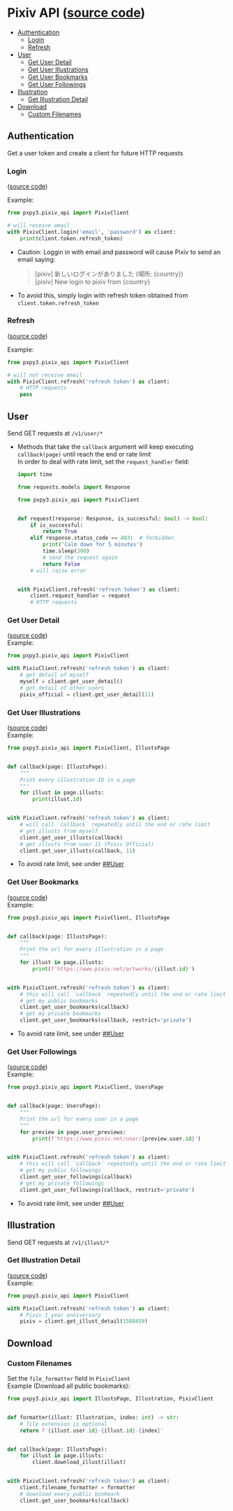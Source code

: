 # Pixiv API ([source code](../pxpy3/pixiv_api.py))

- [Authentication](#authentication)
    - [Login](#login)
    - [Refresh](#refresh)
- [User](#user)
    - [Get User Detail](#get-user-detail)
    - [Get User Illustrations](#get-user-illustrations)
    - [Get User Bookmarks](#get-user-bookmarks)
    - [Get User Followings](#get-user-followings)
- [Illustration](#illustration)
    - [Get Illustration Detail](#get-illustration-detail)
- [Download](#download)
    - [Custom Filenames](#custom-filenames)

## Authentication

Get a user token and create a client for future HTTP requests <br>

### Login

([source code](../pxpy3/pixiv_api.py#L213))

Example:

```py
from pxpy3.pixiv_api import PixivClient

# will receive email
with PixivClient.login('email', 'password') as client:
    print(client.token.refresh_token)
```

- Caution: Loggin in with email and password will cause Pixiv to send an email saying:
  > [pixiv] 新しいログインがありました (場所: {country}) <br>
  [pixiv] New login to pixiv from {country} <br>
- To avoid this, simply login with refresh token obtained from `client.token.refresh_token`

### Refresh

([source code](../pxpy3/pixiv_api.py#L229))

Example:

```py
from pxpy3.pixiv_api import PixivClient

# will not receive email
with PixivClient.refresh('refresh token') as client:
    # HTTP requests
    pass
```

## User

Send GET requests at `/v1/user/*`

- Methods that take the `callback` argument will keep executing `callback(page)` until reach the end or rate limit<br>
  In order to deal with rate limit, set the `request_handler` field:
    ```py
    import time
    
    from requests.models import Response
    
    from pxpy3.pixiv_api import PixivClient
    
    
    def request(response: Response, is_successful: bool) -> bool:
        if is_successful:
            return True
        elif response.status_code == 403:  # forbidden
            print('Calm down for 5 minutes')
            time.sleep(300)
            # send the request again
            return False
        # will raise error
    
    
    with PixivClient.refresh('refresh token') as client:
        client.request_handler = request
        # HTTP requests
    ```

### Get User Detail

([source code](../pxpy3/pixiv_api.py#L265))<br>
Example:

```py
from pxpy3.pixiv_api import PixivClient

with PixivClient.refresh('refresh token') as client:
    # get detail of myself
    myself = client.get_user_detail()
    # get detail of other users
    pixiv_official = client.get_user_detail(11)
```

### Get User Illustrations

([source code](../pxpy3/pixiv_api.py#L274))<br>
Example:

```py
from pxpy3.pixiv_api import PixivClient, IllustsPage


def callback(page: IllustsPage):
    """
    Print every illustration ID in a page
    """
    for illust in page.illusts:
        print(illust.id)


with PixivClient.refresh('refresh token') as client:
    # will call `callback` repeatedly until the end or rate limit
    # get illusts from myself
    client.get_user_illusts(callback)
    # get illusts from user 11 (Pixiv Official)
    client.get_user_illusts(callback, 11)
```

- To avoid rate limit, see under [##User](#user)

### Get User Bookmarks

([source code](../pxpy3/pixiv_api.py#L285))<br>
Example:

```py
from pxpy3.pixiv_api import PixivClient, IllustsPage


def callback(page: IllustsPage):
    """
    Print the url for every illustration in a page
    """
    for illust in page.illusts:
        print(f'https://www.pixiv.net/artworks/{illust.id}')


with PixivClient.refresh('refresh token') as client:
    # this will call `callback` repeatedly until the end or rate limit
    # get my public bookmarks
    client.get_user_bookmarks(callback)
    # get my private bookmarks
    client.get_user_bookmarks(callback, restrict='private')
```

- To avoid rate limit, see under [##User](#user)

### Get User Followings

([source code](../pxpy3/pixiv_api.py#L298))<br>
Example:

```py
from pxpy3.pixiv_api import PixivClient, UsersPage


def callback(page: UsersPage):
    """
    Print the url for every user in a page
    """
    for preview in page.user_previews:
        print(f'https://www.pixiv.net/user/{preview.user.id}')


with PixivClient.refresh('refresh token') as client:
    # this will call `callback` repeatedly until the end or rate limit
    # get my public followings
    client.get_user_followings(callback)
    # get my private followings
    client.get_user_followings(callback, restrict='private')
```

- To avoid rate limit, see under [##User](#user)

## Illustration

Send GET requests at `/v1/illust/*`

### Get Illustration Detail

([source code](../pxpy3/pixiv_api.py#L314))<br>
Example:

```py
from pxpy3.pixiv_api import PixivClient

with PixivClient.refresh('refresh token') as client:
    # Pixiv 1 year anniversary
    pixiv = client.get_illust_detail(1580459)
```

## Download

### Custom Filenames

Set the `file_formatter` field in `PixivClient`<br>
Example (Download all public bookmarks):

```py
from pxpy3.pixiv_api import IllustsPage, Illustration, PixivClient


def formatter(illust: Illustration, index: int) -> str:
    # file extension is optional
    return f'{illust.user.id}-{illust.id}-{index}'


def callback(page: IllustsPage):
    for illust in page.illusts:
        client.download_illust(illust)


with PixivClient.refresh('refresh token') as client:
    client.filename_formatter = formatter
    # download every public bookmark
    client.get_user_bookmarks(callback)
  ```
